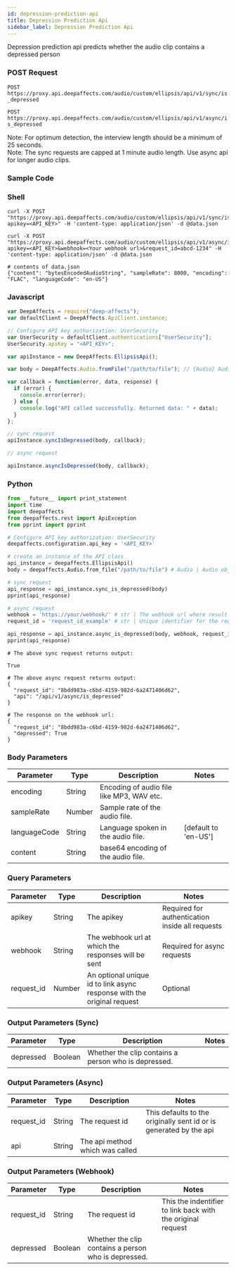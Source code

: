 ```yaml
---
id: depression-prediction-api
title: Depression Prediction Api
sidebar_label: Depression Prediction Api
---
```


Depression prediction api predicts whether the audio clip contains a depressed person

### POST Request

`POST https://proxy.api.deepaffects.com/audio/custom/ellipsis/api/v1/sync/is_depressed`

`POST https://proxy.api.deepaffects.com/audio/custom/ellipsis/api/v1/async/is_depressed`

<aside class="notice">
  Note: For optimum detection, the interview length should be a minimum of 25 seconds.
</aside>

<aside class="warning">
  Note: The sync requests are capped at 1 minute audio length. Use async api for longer audio clips.
</aside>

### Sample Code

### Shell

```shell
curl -X POST "https://proxy.api.deepaffects.com/audio/custom/ellipsis/api/v1/sync/is_depressed?apikey=<API_KEY>" -H 'content-type: application/json' -d @data.json

curl -X POST "https://proxy.api.deepaffects.com/audio/custom/ellipsis/api/v1/async/is_depressed?apikey=<API_KEY>&webhook=<Your webhook url>&request_id=abcd-1234" -H 'content-type: application/json' -d @data.json

# contents of data.json
{"content": "bytesEncodedAudioString", "sampleRate": 8000, "encoding": "FLAC", "languageCode": "en-US"}
```

### Javascript

```javascript
var DeepAffects = require("deep-affects");
var defaultClient = DeepAffects.ApiClient.instance;

// Configure API key authorization: UserSecurity
var UserSecurity = defaultClient.authentications["UserSecurity"];
UserSecurity.apiKey = "<API_KEY>";

var apiInstance = new DeepAffects.EllipsisApi();

var body = DeepAffects.Audio.fromFile("/path/to/file"); // {Audio} Audio object

var callback = function(error, data, response) {
  if (error) {
    console.error(error);
  } else {
    console.log("API called successfully. Returned data: " + data);
  }
};

// sync request
apiInstance.syncIsDepressed(body, callback);

// async request

apiInstance.asyncIsDepressed(body, callback);
```

### Python

```python
from __future__ import print_statement
import time
import deepaffects
from deepaffects.rest import ApiException
from pprint import pprint

# Configure API key authorization: UserSecurity
deepaffects.configuration.api_key = '<API_KEY>'

# create an instance of the API class
api_instance = deepaffects.EllipsisApi()
body = deepaffects.Audio.from_file("/path/to/file") # Audio | Audio object that needs to be featurized.

# sync request
api_response = api_instance.sync_is_depressed(body)
pprint(api_response)

# async request
webhook = 'https://your/webhook/' # str | The webhook url where result from async resource is posted
request_id = 'request_id_example' # str | Unique identifier for the request (optional)

api_response = api_instance.async_is_depressed(body, webhook, request_id=request_id)
pprint(api_response)
```

```shell
# The above sync request returns output:

True

# The above async request returns output:
{
  "request_id": "8bdd983a-c6bd-4159-982d-6a2471406d62",
  "api": "/api/v1/async/is_depressed"
}

# The response on the webhook url:
{
  "request_id": "8bdd983a-c6bd-4159-982d-6a2471406d62",
  "depressed": True
}
```

### Body Parameters

| Parameter    | Type   | Description                               | Notes                        |
| ------------ | ------ | ----------------------------------------- | ---------------------------- |
| encoding     | String | Encoding of audio file like MP3, WAV etc. |                              |
| sampleRate   | Number | Sample rate of the audio file.            |                              |
| languageCode | String | Language spoken in the audio file.        | [default to &#39;en-US&#39;] |
| content      | String | base64 encoding of the audio file.        |                              |

### Query Parameters

| Parameter  | Type   | Description                                                            | Notes                                           |
| ---------- | ------ | ---------------------------------------------------------------------- | ----------------------------------------------- |
| apikey    | String | The apikey                                                             | Required for authentication inside all requests |
| webhook    | String | The webhook url at which the responses will be sent                    | Required for async requests                     |
| request_id | Number | An optional unique id to link async response with the original request | Optional                                        |

### Output Parameters (Sync)

| Parameter | Type    | Description                                          | Notes |
| --------- | ------- | ---------------------------------------------------- | ----- |
| depressed | Boolean | Whether the clip contains a person who is depressed. |       |

### Output Parameters (Async)

| Parameter  | Type   | Description                     | Notes                                                              |
| ---------- | ------ | ------------------------------- | ------------------------------------------------------------------ |
| request_id | String | The request id                  | This defaults to the originally sent id or is generated by the api |
| api        | String | The api method which was called |                                                                    |

### Output Parameters (Webhook)

| Parameter  | Type    | Description                                          | Notes                                                       |
| ---------- | ------- | ---------------------------------------------------- | ----------------------------------------------------------- |
| request_id | String  | The request id                                       | This the indentifier to link back with the original request |
| depressed  | Boolean | Whether the clip contains a person who is depressed. |                                                             |
